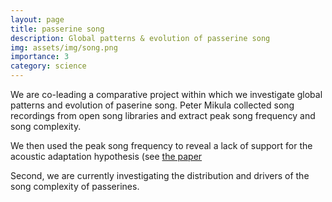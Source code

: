 ```yaml
---
layout: page
title: passerine song
description: Global patterns & evolution of passerine song
img: assets/img/song.png
importance: 3
category: science
---
```


We are co-leading a comparative project within which we investigate global patterns and evolution of paserine song. Peter Mikula collected song recordings from open song libraries and extract peak song frequency and song complexity.

We then used the peak song frequency to reveal a lack of support for the acoustic adaptation hypothesis (see <a href='https://doi.org/10.1111/ele.13662'>the paper</a> 

Second, we are currently investigating the distribution and drivers of the song complexity of passerines.